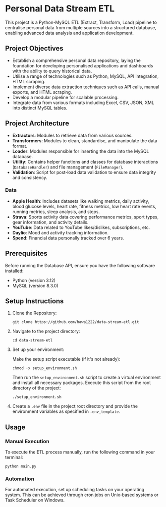 # Personal Data Stream ETL

This project is a Python-MySQL ETL (Extract, Transform, Load) pipeline to centralise personal data from multiple sources into a structured database, enabling advanced data analysis and application development.

## Project Objectives

- Establish a comprehensive personal data repository, laying the foundation for developing personalised applications and dashboards with the ability to query historical data.
- Utilise a range of technologies such as Python, MySQL, API integration, HTML scraping.
- Implement diverse data extraction techniques such as API calls, manual exports, and HTML scraping. 
- Develop a modular pipeline for scalable processing.
- Integrate data from various formats including Excel, CSV, JSON, XML into distinct MySQL tables.


## Project Architecture

- **Extractors**: Modules to retrieve data from various sources.
- **Transformers**: Modules to clean, standardise, and manipulate the data format.
- **Loader**: Modules responsible for inserting the data into the MySQL database.
- **Utility**: Contains helper functions and classes for database interactions (`DatabaseHandler`) and file management (`FileManager`).
- **Validation**: Script for post-load data validation to ensure data integrity and consistency.

### Data

- **Apple Health**: Includes datasets like walking metrics, daily activity, blood glucose levels, heart rate, fitness metrics, low heart rate events, running metrics, sleep analysis, and steps.
- **Strava**: Sports activity data covering performance metrics, sport types, gear information, and activity details.
- **YouTube**: Data related to YouTube likes/dislikes, subscriptions, etc.
- **Daylio**: Mood and activity tracking information.
- **Spend**: Financial data personally tracked over 6 years.

## Prerequisites

Before running the Database API, ensure you have the following software installed:
- Python (version 3.12)
- MySQL (version 8.3.0)

## Setup Instructions

1. Clone the Repository:
   ```
   git clone https://github.com/hawa1222/data-stream-etl.git
   ```

2. Navigate to the project directory:
   ```
   cd data-stream-etl
   ```

3. Set up your environment:

   Make the setup script executable (if it's not already):

   ```
   chmod +x setup_environment.sh
   ```

   Then run the `setup_environment.sh` script to create a virtual environment and install all necessary packages. Execute this script from the root directory of the project:

   ```
   ./setup_environment.sh
   ```
4. Create a `.env` file in the project root directory and provide the environment variables as specified in `.env_template`.

## Usage

### Manual Execution

To execute the ETL process manually, run the following command in your terminal:
```
python main.py
```

### Automation

For automated execution, set up scheduling tasks on your operating system. This can be achieved through cron jobs on Unix-based systems or Task Scheduler on Windows.
